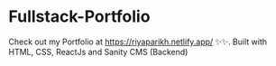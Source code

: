 # Fullstack-Portfolio

Check out my Portfolio at https://riyaparikh.netlify.app/ ✨✨.
Built with HTML, CSS, ReactJs and Sanity CMS (Backend)

